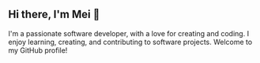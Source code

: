 ## Hi there, I'm Mei 👋

I'm a passionate software developer, with a love for creating and coding. I enjoy learning, creating, and contributing to software projects. Welcome to my GitHub profile!
